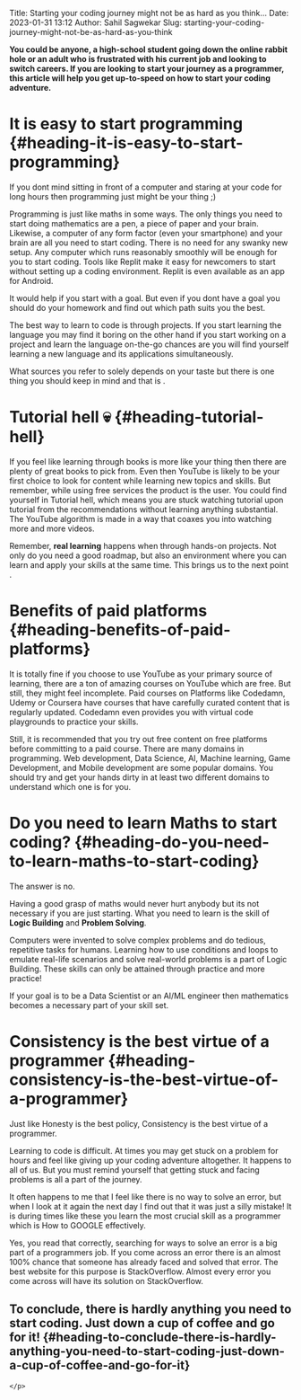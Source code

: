 Title: Starting your coding journey might not be as hard as you think…
Date: 2023-01-31 13:12
Author: Sahil Sagwekar
Slug: starting-your-coding-journey-might-not-be-as-hard-as-you-think

**You could be anyone, a high-school student going down the online rabbit hole or an adult who is frustrated with his current job and looking to switch careers. If you are looking to start your journey as a programmer, this article will help you get up-to-speed on how to start your coding adventure.**

**It is easy to start programming** {#heading-it-is-easy-to-start-programming}
===================================

If you dont mind sitting in front of a computer and staring at your code for long hours then programming just might be your thing ;)

Programming is just like maths in some ways. The only things you need to start doing mathematics are a pen, a piece of paper and your brain. Likewise, a computer of any form factor (even your smartphone) and your brain are all you need to start coding. There is no need for any swanky new setup. Any computer which runs reasonably smoothly will be enough for you to start coding. Tools like Replit make it easy for newcomers to start without setting up a coding environment. Replit is even available as an app for Android.

It would help if you start with a goal. But even if you dont have a goal you should do your homework and find out which path suits you the best.

The best way to learn to code is through projects. If you start learning the language you may find it boring on the other hand if you start working on a project and learn the language on-the-go chances are you will find yourself learning a new language and its applications simultaneously.

What sources you refer to solely depends on your taste but there is one thing you should keep in mind and that is .

**Tutorial hell** 💀 {#heading-tutorial-hell}
===================

If you feel like learning through books is more like your thing then there are plenty of great books to pick from. Even then YouTube is likely to be your first choice to look for content while learning new topics and skills. But remember, while using free services the product is the user. You could find yourself in Tutorial hell, which means you are stuck watching tutorial upon tutorial from the recommendations without learning anything substantial. The YouTube algorithm is made in a way that coaxes you into watching more and more videos.

Remember, **real learning** happens when through hands-on projects. Not only do you need a good roadmap, but also an environment where you can learn and apply your skills at the same time. This brings us to the next point .

**Benefits of paid platforms** {#heading-benefits-of-paid-platforms}
==============================

It is totally fine if you choose to use YouTube as your primary source of learning, there are a ton of amazing courses on YouTube which are free. But still, they might feel incomplete. Paid courses on Platforms like Codedamn, Udemy or Coursera have courses that have carefully curated content that is regularly updated. Codedamn even provides you with virtual code playgrounds to practice your skills.

Still, it is recommended that you try out free content on free platforms before committing to a paid course. There are many domains in programming. Web development, Data Science, AI, Machine learning, Game Development, and Mobile development are some popular domains. You should try and get your hands dirty in at least two different domains to understand which one is for you.

**Do you need to learn Maths to start coding?** {#heading-do-you-need-to-learn-maths-to-start-coding}
===============================================

The answer is no.

Having a good grasp of maths would never hurt anybody but its not necessary if you are just starting. What you need to learn is the skill of **Logic Building** and **Problem Solving**.

Computers were invented to solve complex problems and do tedious, repetitive tasks for humans. Learning how to use conditions and loops to emulate real-life scenarios and solve real-world problems is a part of Logic Building. These skills can only be attained through practice and more practice!

If your goal is to be a Data Scientist or an AI/ML engineer then mathematics becomes a necessary part of your skill set.

**Consistency is the best virtue of a programmer** {#heading-consistency-is-the-best-virtue-of-a-programmer}
==================================================

Just like Honesty is the best policy, Consistency is the best virtue of a programmer.

Learning to code is difficult. At times you may get stuck on a problem for hours and feel like giving up your coding adventure altogether. It happens to all of us. But you must remind yourself that getting stuck and facing problems is all a part of the journey.

It often happens to me that I feel like there is no way to solve an error, but when I look at it again the next day I find out that it was just a silly mistake! It is during times like these you learn the most crucial skill as a programmer which is How to GOOGLE effectively.

Yes, you read that correctly, searching for ways to solve an error is a big part of a programmers job. If you come across an error there is an almost 100% chance that someone has already faced and solved that error. The best website for this purpose is StackOverflow. Almost every error you come across will have its solution on StackOverflow.

**To conclude, there is hardly anything you need to start coding. Just down a cup of coffee and go for it!** {#heading-to-conclude-there-is-hardly-anything-you-need-to-start-coding-just-down-a-cup-of-coffee-and-go-for-it}
------------------------------------------------------------------------------------------------------------

```{=html}
</p>
```
